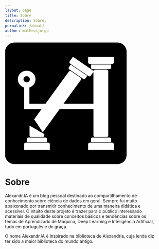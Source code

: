 ```yaml
---
layout: page
title: Sobre
description: Sobre.
permalink: /about/
author: matheusjorge
---
```


<img src="/assets/img/icons/largetile.png" alt="Matheus Jorge" width="400">

# Sobre

Alexandr.IA é um blog pessoal destinado ao compartilhamento de conhecimento sobre ciência de dados em geral. Sempre fui muito apaixonado por transmitir conhecimento de uma maneira didática e acessível. O intuito deste projeto é trazer para o público interessado materiais de qualidade sobre conceitos básicos e tendências sobre os temas de Aprendizado de Máquina, Deep Learning e Inteligência Artificial, tudo em português e de graça.

O nome Alexandr.IA é inspirado na biblioteca de Alexandria, cuja lenda diz ter sido a maior biblioteca do mundo antigo.
